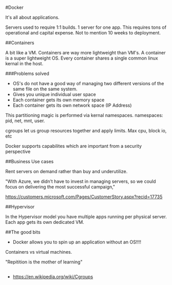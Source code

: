 #Docker

It's all about applications.  

Servers used to require 1:1 builds.  1 server for one app.  This requires tons of operational and capital expense.  Not to mention 10 weeks to deployment.

##Containers

A bit like a VM.  Containers are way more lightweight than VM's.  A container is a super lightweight OS. Every container shares a single common linux kernal in the host.

###Problems solved

- OS's do not have a good way of managing two different versions of the same file on the same system.
- Gives you unique individual user space
- Each container gets its own memory space
- Each container gets its own network space (IP Address)

This partitioning magic is performed via kernal namespaces. namespaces: pid, net, mnt, user.

cgroups let us group resources together and apply limits.  Max cpu, block io, etc

Docker supports capabilites which are important from a security perspective

##Business Use cases

Rent servers on demand rather than buy and underutilize.

"With Azure, we didn’t have to invest in managing servers, so we could focus on delivering the most successful campaign,"

https://customers.microsoft.com/Pages/CustomerStory.aspx?recid=17735

##Hypervisor

In the Hypervisor model you have multiple apps running per physical server.  Each app gets its own dedicated VM.

##The good bits

- Docker allows you to spin up an application without an OS!!!!

Containers vs virtual machines.  

"Repitition is the mother of learning"

##
- https://en.wikipedia.org/wiki/Cgroups
